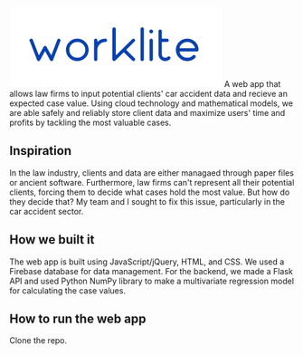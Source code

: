 ![](static/img/logo.PNG)
A web app that allows law firms to input potential clients' car accident data and recieve an expected case value. Using cloud technology and mathematical models, we are able safely and reliably store client data and maximize users' time and profits by tackling the most valuable cases.

## Inspiration
In the law industry, clients and data are either managaed through paper files or ancient software. Furthermore, law firms can't represent all their potential clients, forcing them to decide what cases hold the most value. But how do they decide that? My team and I sought to fix this issue, particularly in the car accident sector.

## How we built it
The web app is built using JavaScript/jQuery, HTML, and CSS. We used a Firebase database for data management. For the backend, we made a Flask API and used Python NumPy library to make a multivariate regression model for calculating the case values.

## How to run the web app
Clone the repo.

